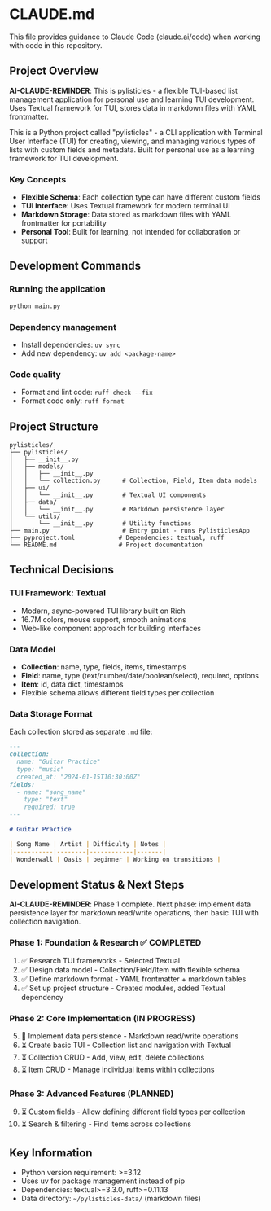 # CLAUDE.md

This file provides guidance to Claude Code (claude.ai/code) when working with code in this repository.

## Project Overview

**AI-CLAUDE-REMINDER**: This is pylisticles - a flexible TUI-based list management application for personal use and learning TUI development. Uses Textual framework for TUI, stores data in markdown files with YAML frontmatter.

This is a Python project called "pylisticles" - a CLI application with Terminal User Interface (TUI) for creating, viewing, and managing various types of lists with custom fields and metadata. Built for personal use as a learning framework for TUI development.

### Key Concepts
- **Flexible Schema**: Each collection type can have different custom fields
- **TUI Interface**: Uses Textual framework for modern terminal UI
- **Markdown Storage**: Data stored as markdown files with YAML frontmatter for portability
- **Personal Tool**: Built for learning, not intended for collaboration or support

## Development Commands

### Running the application
```bash
python main.py
```

### Dependency management
- Install dependencies: `uv sync`
- Add new dependency: `uv add <package-name>`

### Code quality
- Format and lint code: `ruff check --fix`
- Format code only: `ruff format`

## Project Structure

```
pylisticles/
├── pylisticles/
│   ├── __init__.py
│   ├── models/
│   │   ├── __init__.py
│   │   └── collection.py      # Collection, Field, Item data models
│   ├── ui/
│   │   └── __init__.py        # Textual UI components
│   ├── data/
│   │   └── __init__.py        # Markdown persistence layer
│   └── utils/
│       └── __init__.py        # Utility functions
├── main.py                    # Entry point - runs PylisticlesApp
├── pyproject.toml            # Dependencies: textual, ruff
└── README.md                 # Project documentation
```

## Technical Decisions

### TUI Framework: Textual
- Modern, async-powered TUI library built on Rich
- 16.7M colors, mouse support, smooth animations
- Web-like component approach for building interfaces

### Data Model
- **Collection**: name, type, fields, items, timestamps
- **Field**: name, type (text/number/date/boolean/select), required, options
- **Item**: id, data dict, timestamps
- Flexible schema allows different field types per collection

### Data Storage Format
Each collection stored as separate `.md` file:
```markdown
---
collection:
  name: "Guitar Practice"
  type: "music" 
  created_at: "2024-01-15T10:30:00Z"
fields:
  - name: "song_name"
    type: "text"
    required: true
---

# Guitar Practice

| Song Name | Artist | Difficulty | Notes |
|-----------|--------|------------|-------|
| Wonderwall | Oasis | beginner | Working on transitions |
```

## Development Status & Next Steps

**AI-CLAUDE-REMINDER**: Phase 1 complete. Next phase: implement data persistence layer for markdown read/write operations, then basic TUI with collection navigation.

### Phase 1: Foundation & Research ✅ COMPLETED
1. ✅ Research TUI frameworks - Selected Textual
2. ✅ Design data model - Collection/Field/Item with flexible schema  
3. ✅ Define markdown format - YAML frontmatter + markdown tables
4. ✅ Set up project structure - Created modules, added Textual dependency

### Phase 2: Core Implementation (IN PROGRESS)
5. 🔄 Implement data persistence - Markdown read/write operations
6. ⏳ Create basic TUI - Collection list and navigation with Textual
7. ⏳ Collection CRUD - Add, view, edit, delete collections
8. ⏳ Item CRUD - Manage individual items within collections

### Phase 3: Advanced Features (PLANNED)
9. ⏳ Custom fields - Allow defining different field types per collection  
10. ⏳ Search & filtering - Find items across collections

## Key Information

- Python version requirement: >=3.12
- Uses uv for package management instead of pip
- Dependencies: textual>=3.3.0, ruff>=0.11.13
- Data directory: `~/pylisticles-data/` (markdown files)